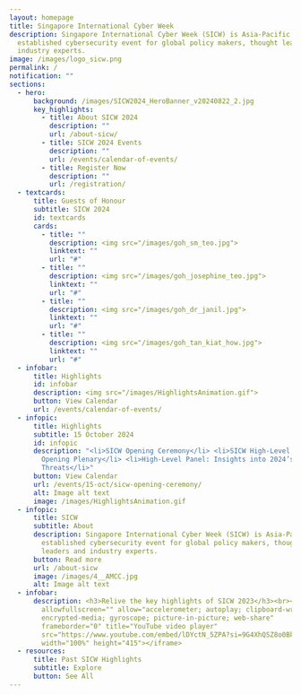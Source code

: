 ```yaml
---
layout: homepage
title: Singapore International Cyber Week
description: Singapore International Cyber Week (SICW) is Asia-Pacific’s most
  established cybersecurity event for global policy makers, thought leaders and
  industry experts.
image: /images/logo_sicw.png
permalink: /
notification: ""
sections:
  - hero:
      background: /images/SICW2024_HeroBanner_v20240822_2.jpg
      key_highlights:
        - title: About SICW 2024
          description: ""
          url: /about-sicw/
        - title: SICW 2024 Events
          description: ""
          url: /events/calendar-of-events/
        - title: Register Now
          description: ""
          url: /registration/
  - textcards:
      title: Guests of Honour
      subtitle: SICW 2024
      id: textcards
      cards:
        - title: ""
          description: <img src="/images/goh_sm_teo.jpg">
          linktext: ""
          url: "#"
        - title: ""
          description: <img src="/images/goh_josephine_teo.jpg">
          linktext: ""
          url: "#"
        - title: ""
          description: <img src="/images/goh_dr_janil.jpg">
          linktext: ""
          url: "#"
        - title: ""
          description: <img src="/images/goh_tan_kiat_how.jpg">
          linktext: ""
          url: "#"
  - infobar:
      title: Highlights
      id: infobar
      description: <img src="/images/HighlightsAnimation.gif">
      button: View Calendar
      url: /events/calendar-of-events/
  - infopic:
      title: Highlights
      subtitle: 15 October 2024
      id: infopic
      description: "<li>SICW Opening Ceremony</li> <li>SICW High-Level Panels -
        Opening Plenary</li> <li>High-Level Panel: Insights into 2024’s Cyber
        Threats</li>"
      button: View Calendar
      url: /events/15-oct/sicw-opening-ceremony/
      alt: Image alt text
      image: /images/HighlightsAnimation.gif
  - infopic:
      title: SICW
      subtitle: About
      description: Singapore International Cyber Week (SICW) is Asia-Pacific’s most
        established cybersecurity event for global policy makers, thought
        leaders and industry experts.
      button: Read more
      url: /about-sicw
      image: /images/4__AMCC.jpg
      alt: Image alt text
  - infobar:
      description: <h3>Relive the key highlights of SICW 2023</h3><br><iframe
        allowfullscreen="" allow="accelerometer; autoplay; clipboard-write;
        encrypted-media; gyroscope; picture-in-picture; web-share"
        frameborder="0" title="YouTube video player"
        src="https://www.youtube.com/embed/lDYctN_5ZPA?si=9G4XhQSZ8o0BkKDH"
        width="100%" height="415"></iframe>
  - resources:
      title: Past SICW Highlights
      subtitle: Explore
      button: See All
---
```

